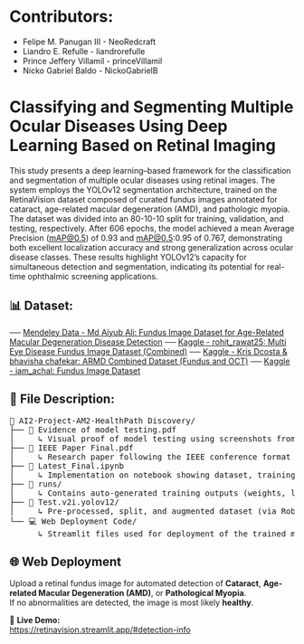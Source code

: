 # Contributors:
* Felipe M. Panugan III - NeoRedcraft
* Liandro E. Refulle - liandrorefulle
* Prince Jeffery Villamil - princeVillamil
* Nicko Gabriel Baldo - NickoGabrielB
# Classifying and Segmenting Multiple Ocular Diseases Using Deep Learning Based on Retinal Imaging
This study presents a deep learning–based framework for the classification and segmentation of multiple ocular diseases using retinal images. 
The system employs the YOLOv12 segmentation architecture, trained on the RetinaVision dataset composed of curated fundus images annotated for cataract, 
age-related macular degeneration (AMD), and pathologic myopia. The dataset was divided into an 80-10-10 split for training, validation, and testing, respectively. 
After 606 epochs, the model achieved a mean Average Precision (mAP@0.5) of 0.93 and mAP@0.5:0.95 of 0.767, demonstrating both excellent localization accuracy and strong generalization across ocular disease classes. 
These results highlight YOLOv12’s capacity for simultaneous detection and segmentation, indicating its potential for real-time ophthalmic screening applications.
## 📊 Dataset:
──  [Mendeley Data - Md Aiyub Ali: Fundus Image Dataset for Age-Related Macular Degeneration Disease Detection](https://data.mendeley.com/datasets/yj35kjgrv3/1)
──  [Kaggle - rohit_rawat25: Multi Eye Disease Fundus Image Dataset (Combined)](https://www.kaggle.com/datasets/rohitrawat25/combined-fundus-images/data)
──  [Kaggle - Kris Dcosta & bhavisha chafekar: ARMD Combined Dataset (Fundus and OCT)](https://www.kaggle.com/datasets/saketlad/armd-combined-dataset-fundus-and-oct/data)
──  [Kaggle - iam_achal: Fundus Image Dataset](https://www.kaggle.com/datasets/iamachal/fundus-image-dataset)
## 📄 File Description:
<pre>
📂 AI2-Project-AM2-HealthPath Discovery/
├── 📄 Evidence of model testing.pdf
│     ↳ Visual proof of model testing using screenshots from the notebook and website  
├── 📄 IEEE Paper Final.pdf
│     ↳ Research paper following the IEEE conference format
├── 📓 Latest_Final.ipynb
│     ↳ Implementation on notebook showing dataset, training, validation, and testing (Google Colab Pro)
├── 📁 runs/
│     ↳ Contains auto-generated training outputs (weights, logs, metrics, results)
├── 📁 Test.v2i.yolov12/
│     ↳ Pre-processed, split, and augmented dataset (via Roboflow)
└── 💻 Web Deployment Code/
      ↳ Streamlit files used for deployment of the trained model
</pre>
## 🌐 Web Deployment

Upload a retinal fundus image for automated detection of **Cataract**, **Age-related Macular Degeneration (AMD)**, or **Pathological Myopia**.  
If no abnormalities are detected, the image is most likely **healthy**.

🔗 **Live Demo:**  
https://retinavision.streamlit.app/#detection-info


